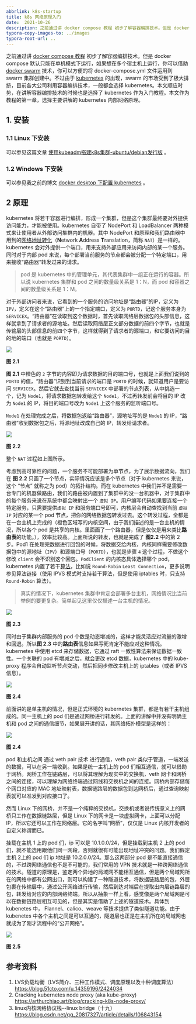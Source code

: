 ```yaml
---
abbrlink: k8s-startup
title: k8s 网络原理入门
date:  2021-10-26
description: 之前通过讲 docker compose 教程 初步了解容器编排技术。但是 docker compose 默认只能在单机模式下运行，如果想在多个宿主机上运行，你可以借助 docker swarm 技术，你可以方便的将 docker-compose.yml 文件运用到 swarm 集群创建中。不过由于 kubernetes 的出现，swarm 的市场受到了极大排挤，目前各大公司利用容器编排技术，一般都会选择 kubernetes。本文顺应时势，在讲解容器编排技术的时候也是选择了 kubernetes 作为入门教程。本文作为教程的第一章，选择主要讲解的 kubernetes 内部网络原理。
typora-copy-images-to: ../images
typora-root-url: ..
---
```


之前通过讲 [docker compose 教程](https://blog.whyun.com/posts/docker-compose-tutorial/) 初步了解容器编排技术。但是 docker compose 默认只能在单机模式下运行，如果想在多个宿主机上运行，你可以借助 [docker swarm](https://docs.docker.com/engine/swarm/) 技术，你可以方便的将 docker-compose.yml 文件运用到 swarm 集群创建中。不过由于 [kubernetes](https://kubernetes.io/zh/) 的出现，swarm 的市场受到了极大排挤，目前各大公司利用容器编排技术，一般都会选择 kubernetes。本文顺应时势，在讲解容器编排技术的时候也是选择了 kubernetes 作为入门教程。本文作为教程的第一章，选择主要讲解的 kubernetes 内部网络原理。

## 1. 安装

### 1.1 Linux 下安装

可以参见这篇文章 [使用kubeadm搭建k8s集群-ubuntu/debian发行版](https://blog.ideabeat.cn/2021/11/29/%E4%BD%BF%E7%94%A8kubeadm%E6%90%AD%E5%BB%BAk8s%E9%9B%86%E7%BE%A4-ubuntu-debian%E5%8F%91%E8%A1%8C%E7%89%88/) 。

### 1.2 Windows 下安装

可以参见我之前的博文 [docker desktop 下配置 kubernetes](https://blog.whyun.com/posts/wsl-and-docker-desktop-install/#1-4-docker-desktop-%E4%B8%8B%E9%85%8D%E7%BD%AE-kubernetes) 。

## 2 原理

kubernetes 将若干容器进行编排，形成一个集群，但是这个集群最终要对外提供访问能力，才能被使用。kubernetes 自带了 NodePort 和 LoadBalancer 两种模式来让使用者从外部访问集群内的机器。其中 NodePort 和原理和我们路由器中用到的[网络地址转化](https://zh.wikipedia.org/wiki/%E7%BD%91%E7%BB%9C%E5%9C%B0%E5%9D%80%E8%BD%AC%E6%8D%A2)（**N**etwork **A**ddress **T**ranslation，简称 `NAT`）是一样的。kubernetes 会对外提供一个端口，用来支持外部应用来访问内部的某一个服务。同时对于内部 pod 来说，每个部署当前服务的节点都会被分配一个特定端口，用来接收“路由器”转发过来的请求。

> pod 是 kubernetes 中的管理单元，其代表集群中一组正在运行的容器。所以说 kubernetes 集群和 pod 之间的数量级关系是 1：N，而 pod 和容器之间的数量级关系是 1：M。

对于外部访问者来说，它看到的一个服务的访问地址是“路由器”的IP，定义为 `IPV`，定义在这个“路由器”上的一个指定端口，定义为 `PORTD`，记这个服务本身为 `SERVICEX`。“路由器”在读取到这个数据时，首先读取网络层数据包的头部信息，这样就拿到了请求者的源地址。然后读取网络层正文部分数据的前四个字节，也就是传输层的头部信息的前四个字节，这样就得到了请求者的源端口，和它要访问的目的地的端口（也就是 `PORTD`）。

![](/images/network_layers.png)

**图 2.1**

**图 2.1** 中橙色的 `2` 字节的内容即为请求数据的目的端口号，也就是上面我们说到的 `PORTD` 的值，“路由器”识别到当前请求的端口是 `PORTD` 的时候，就知道用户是要访问 `SERVICEX`。然后它就去查找当前 `SERVICEX` 中部署的节点列表，从中挑选一个，记为 `Node1`，将请求数据包转发给这个 `Node1`，不过再转发前会将目的 IP 改为 `Node1` 的 IP，将目的端口号改为 `Node1` 上这个服务的监听端口号。

`Node1` 在处理完成之后，将数据包返给“路由器”，源地址写的是 `Node1` 的 IP，“路由器”收到数据包之后，将源地址改成自己的 IP，转发给请求者。

![](/images/nat_transform.png)

**图 2.2**

整个 `NAT` 过程如上图所示。

考虑到高可靠性的问题，一个服务不可能部署为单节点，为了展示数据流向，我们在 **图 2.2** 只画了一个节点，实际情况应该是多个节点（对于 kubernetes 来说，这个 “节点” 就称之为 pod）的拓扑结构。而在 kubernetes 中我们并不是需要一台专门的机器做路由，我们的路由被内置到了集群中的没一台机器中，对于集群中的每个服务来说在系统中都会映射出一个 `虚拟 IP`。用户编写代码如果要连接一个特定服务，只需要提供`虚拟 IP` 和服务端口号即可，内核层会自动查找到当前 `虚拟 IP` 对应的某一个 pod 节点，把你的网络数据包转发过去。这个转发过程，全都是在一台主机上完成的（橙色区域写的内核空间，由于我们描述的是一台主机的情况，所以各个 pod 是共享的内核。里面画了一个路由器，但是仅仅是用来类比**路由表**的功能。），效率比较高。上面所说的转发，也就是完成了 **图2.2** 中的第 2 步。Pod1 在处理完数据进行回包的时候，将数据交给内核，内核同样需要修改数据包中的源地址（`IPV`）和源端口号（`PORTD`），也就是步骤 `4` 这个过程，不做这个修改 `client` 会不识别这个回包。`PodClient` 的内核态具体选择哪个 pod，kubernetes 内置了若干[算法](https://kubernetes.io/zh/docs/concepts/services-networking/service/#proxy-mode-ipvs)，比如说 `Round-Robin` `Least Connection`，更多说明参见算法链接（使用 IPVS 模式时支持若干算法，但是使用 iptables 时，只支持 `Round-Robin` 算法）。

> 真实的情况下，kubernetes 集群中肯定会部署多台主机，网络情况比当前举例的要更复杂。简单起见这里仅仅描述一台主机的情况。

![](/images/route_in_k8s.png)

**图 2.3**

同时由于集群内部服务的 pod 个数是动态增减的，这样才能灵活应对流量的激增和回退。所以**图 2.3** 中的**路由表**信息如果写死肯定不能应对这种情况。kubernetes 中使用 etcd 来存储数据，它通过 raft 一致性算法来保证数据一致性。一个关联的 pod 有增减之后，就会更改 etcd 数据，kubernetes 中的 kube-proxy 程序会自动监听节点变动，然后把同步修改主机上的 iptables（或者 IPVS 信息）。

![](/images/pod_meta_update.png)

**图 2.4**

前面讲的是单主机的情况，但是正式环境的 kubernetes 集群，都是有若干主机组成的。同一主机上的 pod 们是通过网桥进行转发的。上面的讲解中并没有明确主机和 pod 之间的通信细节，如果展开讲的话，其网络拓扑模型是这样的：

![](/images/pod_net_bridge.png)

**图 2.4**

pod 和主机之间 通过 veth pair 技术 进行通信，veth pair 类似于管道，一端发送的数据，可以在另一端收到。如果是统一主机上的 pod 们相互通信，就可以借助于网桥。网桥工作在链路层，可以将其理解为现实中的交换机，veth 网卡和网桥之间的连接，可以理解为网络终端通过网线和交换机之间的连接。网桥内部存储每个网口对应的 MAC 地址映射表，数据链路层的数据包到达网桥后，通过查询映射表就可以准发到对应接口了。

然而 Linux 下的网桥，并不是一个纯粹的交换机，交换机或者说传统意义上的网桥只工作在数据链路层，但是 Linux 下的网卡是一块虚拟网卡，上面可以分配 IP，所以它还可以工作在网络层。它的名字叫“网桥”，仅仅是 Linux 内核开发者的自定义称谓而已。

挂载在主机 1 上的 pod 们，ip 可以是 10.1.0.0/24，但是挂载到主机 2 上的 pod 们，就不能选用跟他们同一网段，否则就很有可能出现地址冲突的问题。我们假定 主机 2上的 pod 们 ip 地址是 10.2.0.0/24。那么这两部分 pod 是不能直接通信的，不过跨网络通信也不是不可能的，我们常用的 VPN 技术就是一种跨网络通信的技术。隧道的原理是，鉴定两个异地的局域网不能相互通信，但是两个局域网所在的网络中都有公网出口，则可以构建了一种隧道技术，将数据链路层的包，外层包裹在传输层中，通过公开网络进行传输，然后到达对端后在提取出内层链路层的包，转发给对应的内部网络终端。所以从抽象一样上看，感觉像是两个局域网是可以在数据链路层相互可见的，但是其实是借助了上述的隧道技术。具体到 kubenetes 中， Flannel、calico、weave 等技术提供了类似隧道功能。由于 kubenetes 中各个主机之间是可以互通的，隧道层也正是在主机所在的局域网也就成为了刚才流程中的“公开网络”。

![](/images/k8s_pod_tunnel.png)

**图 2.5**


## 参考资料

1. LVS负载均衡（LVS简介、三种工作模式、调度原理以及十种调度算法） https://blog.51cto.com/u_14359196/2424034
3. Cracking kubernetes node proxy (aka kube-proxy) https://arthurchiao.art/blog/cracking-k8s-node-proxy/
3. linux内核网络协议栈--linux bridge（十九）https://blog.csdn.net/qq_20817327/article/details/106843154